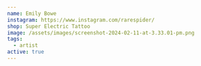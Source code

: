 ```yaml
---
name: Emily Bowe
instagram: https://www.instagram.com/rarespider/
shop: Super Electric Tattoo
image: /assets/images/screenshot-2024-02-11-at-3.33.01-pm.png
tags:
  - artist
active: true
---
```

